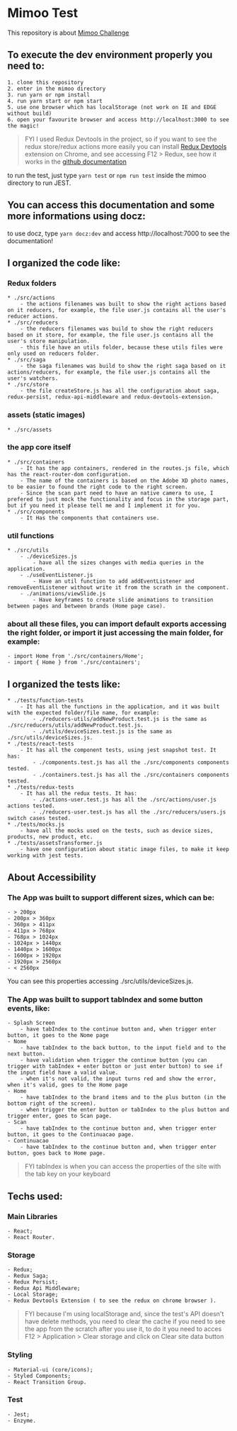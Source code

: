 # Mimoo Test
This repository is about [Mimoo Challenge](https://github.com/mimoo-tech/jobs/blob/master/desafios/frontend/README.md#1-o-usu%C3%A1rio-deve-poder-acessar-a-miss%C3%A3o)

## To execute the dev environment properly you need to: 
```
1. clone this repository
2. enter in the mimoo directory
3. run yarn or npm install
4. run yarn start or npm start
5. use one browser which has localStorage (not work on IE and EDGE without build)
6. open your favourite browser and access http://localhost:3000 to see the magic!
```
> FYI I used Redux Devtools in the project, so if you want to see the redux store/redux actions more easily you can install [Redux Devtools](https://chrome.google.com/webstore/detail/redux-devtools/lmhkpmbekcpmknklioeibfkpmmfibljd?hl=pt-BR) extension on Chrome, and see accessing F12 > Redux, see how it works in the [github documentation](https://github.com/zalmoxisus/redux-devtools-extension)

to run the test, just type `yarn test` or `npm run test` inside the mimoo directory to run JEST.

## You can access this documentation and some more informations using docz:
to use docz, type `yarn docz:dev` and access http://localhost:7000 to see the documentation!

## I organized the code like:

### Redux folders
    * ./src/actions
        - the actions filenames was built to show the right actions based on it reducers, for example, the file user.js contains all the user's reducer actions.
    * ./src/reducers
        - the reducers filenames was build to show the right reducers based on it store, for example, the file user.js contains all the user's store manipulation.
        - this file have an utils folder, because these utils files were only used on reducers folder.
    * ./src/saga
        - the saga filenames was build to show the right saga based on it actions/reducers, for example, the file user.js contains all the user's watchers.
    * ./src/store
        - the file createStore.js has all the configuration about saga, redux-persist, redux-api-middleware and redux-devtools-extension.

### assets (static images)
    * ./src/assets

### the app core itself
    * ./src/containers
        - It has the app containers, rendered in the routes.js file, which has the react-router-dom configuration.
        - The name of the containers is based on the Adobe XD photo names, to be easier to found the right code to the right screen.
        - Since the scan part need to have an native camera to use, I prefered to just mock the functionality and focus in the storage part, but if you need it please tell me and I implement it for you.
    * ./src/components
        - It Has the components that containers use.

### util functions
    * ./src/utils
        - ./deviceSizes.js
            - have all the sizes changes with media queries in the application.
        - ./useEventListener.js
            - Have an util function to add addEventListener and removeEventListener without write it from the scrath in the component.
        - ./animations/viewSlide.js
            - Have keyframes to create slide animations to transition between pages and between brands (Home page case).

### about all these files, you can import default exports accessing the right folder, or import it just accessing the main folder, for example:
    - import Home from './src/containers/Home';
    - import { Home } from './src/containers';

## I organized the tests like:
    * ./tests/function-tests
        - It has all the functions in the application, and it was built with the expected folder/file name, for example:
            - ./reducers-utils/addNewProduct.test.js is the same as ./src/reducers/utils/addNewProduct.test.js.
            - ./utils/deviceSizes.test.js is the same as ./src/utils/deviceSizes.js.
    * ./tests/react-tests
        - It has all the component tests, using jest snapshot test. It has:
            - ./components.test.js has all the ./src/components components tested.
            - ./containers.test.js has all the ./src/containers components tested.
    * ./tests/redux-tests
        - It has all the redux tests. It has:
            - ./actions-user.test.js has all the ./src/actions/user.js actions tested.
            - ./reducers-user.test.js has all the ./src/reducers/users.js switch cases tested.
    * ./tests/mocks.js
        - have all the mocks used on the tests, such as device sizes, products, new product, etc.
    * ./tests/assetsTransformer.js
        - have one configuration about static image files, to make it keep working with jest tests.


## About Accessibility

### The App was built to support different sizes, which can be:
    - > 200px
    - 200px > 360px
    - 360px > 411px
    - 411px > 768px
    - 768px > 1024px
    - 1024px > 1440px
    - 1440px > 1600px
    - 1600px > 1920px
    - 1920px > 2560px
    - < 2560px
You can see this properties accessing ./src/utils/deviceSizes.js.

### The App was built to support tabIndex and some button events, like:
    - Splash Screen
        - have tabIndex to the continue button and, when trigger enter button, it goes to the Nome page
    - Nome
        - have tabIndex to the back button, to the input field and to the next button.
        - have validation when trigger the continue button (you can trigger with tabIndex + enter button or just enter button) to see if the input field have a valid value.
        - when it's not valid, the input turns red and show the error, when it's valid, goes to the Home page
    - Home
        - have tabIndex to the brand items and to the plus button (in the bottom right of the screen).
        - when trigger the enter button or tabIndex to the plus button and trigger enter, goes to Scan page.
    - Scan
        - have tabIndex to the continue button and, when trigger enter button, it goes to the Continuacao page.
    - Continuacao
        - have tabIndex to the continue button and, when trigger enter button, goes back to Home page.
> FYI tabIndex is when you can access the properties of the site with the tab key on your keyboard

## Techs used:

### Main Libraries
    - React;
    - React Router.

### Storage
    - Redux;
    - Redux Saga;
    - Redux Persist;
    - Redux Api Middleware;
    - Local Storage;
    - Redux Devtools Extension ( to see the redux on chrome browser ).
> FYI because I'm using localStorage and, since the test's API doesn't have delete methods, you need to clear the cache if you need to see the app from the scratch after you use it, to do it you need to acces F12 > Application > Clear storage and click on Clear site data button

### Styling
    - Material-ui (core/icons);
    - Styled Components;
    - React Transition Group.

### Test
    - Jest;
    - Enzyme.